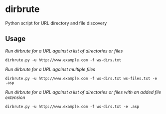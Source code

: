 # dirbrute

Python script for URL directory and file discovery

## Usage

*Run dirbrute for a URL against a list of directories or files*

`dirbrute.py -u http://www.example.com -f ws-dirs.txt`

*Run dirbrute for a URL against multiple files*

`dirbrute.py -u http://www.example.com -f ws-dirs.txt ws-files.txt -e .asp`

*Run dirbrute for a URL against a list of directories or files with an added file extension*

`dirbrute.py -u http://www.example.com -f ws-dirs.txt -e .asp`

